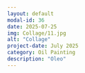 ```yaml
---
layout: default
modal-id: 36
date: 2025-07-25
img: Collage/11.jpg
alt: "Collage"
project-date: July 2025
category: Oil Painting
description: "Oleo"
---
```

